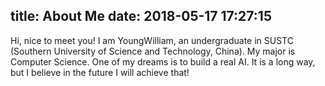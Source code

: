 title: About Me
date: 2018-05-17 17:27:15
---
Hi, nice to meet you!
I am YoungWilliam, an undergraduate in SUSTC (Southern University of Science and Technology, China). My major is Computer Science. One of my dreams is to build a real AI. It is a long way, but I believe in the future I will achieve that!